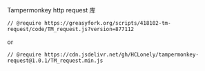 Tampermonkey http request 库

`// @require https://greasyfork.org/scripts/418102-tm-request/code/TM_request.js?version=877112`

or

`// @require https://cdn.jsdelivr.net/gh/HCLonely/tampermonkey-request@1.0.1/TM_request.min.js`

